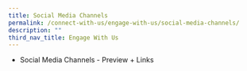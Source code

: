 ```yaml
---
title: Social Media Channels
permalink: /connect-with-us/engage-with-us/social-media-channels/
description: ""
third_nav_title: Engage With Us
---
```

* Social Media Channels - Preview + Links